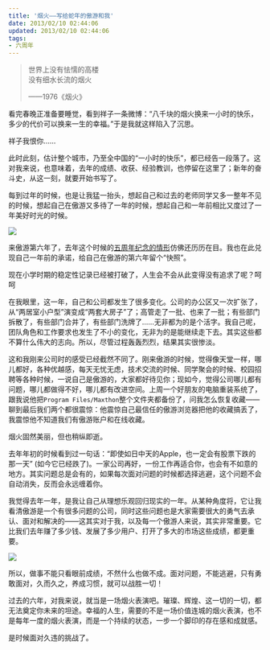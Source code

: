 ```yaml
---
title: '烟火——写给蛇年的傲游和我'
date: 2013/02/10 02:44:06
updated: 2013/02/10 02:44:06
tags:
- 六周年
---
```


> 世界上没有怯懦的高楼<br>
> 没有细水长流的烟火
> 
> ——1976《烟火》

看完春晚正准备要睡觉，看到祥子一条微博：<q>八千块的烟火换来一小时的快乐，多少的代价可以换来一生的幸福。</q>于是我就这样陷入了沉思。

祥子我恨你……

此时此刻，估计整个城市，乃至全中国的“一小时的快乐”，都已经告一段落了。这对我来说，也意味着，去年的成绩、收获、经验教训，也停留在这里了；新年的奋斗史，从这一刻，就要开始书写了。

每到过年的时候，也是让我猛一抬头，想起自己和过去的老师同学又多一整年不见的时候，想起自己在傲游又多待了一年的时候，想起自己和一年前相比又度过了一年美好时光的时候。

![](http://ww3.sinaimg.cn/large/660d0cdfjw1e1agx3b46nj.jpg)

来傲游第六年了，去年这个时候的[五周年纪念的情形](http://bulaoge.net/topic.blg?dmn=g3g4&tid=2324366)仿佛还历历在目。我也在此兑现自己一年前的承诺，给自己在傲游的第六年留个“快照”。

现在小学时期的稳定性记录已经被打破了，人生会不会从此变得没有追求了呢？呵呵

在我眼里，这一年，自己和公司都发生了很多变化。公司的办公区又一次扩张了，从“两居室小户型”演变成“两套大房子”了；高管走了一批、也来了一批；有些部门拆散了，有些部门合并了，有些部门洗牌了……无非都为的是个活字。我自己呢，团队角色和工作要求也发生了不小的变化，无非为的是能继续走下去。其实这些都不算什么伟大的志向。所以，尽管过程轰轰烈烈，结果其实很惨淡。

这和我刚来公司时的感受已经截然不同了。刚来傲游的时候，觉得像天堂一样，哪儿都好，各种优越感，每天无忧无虑，技术交流的时候、同学聚会的时候、校园招聘等各种时候，一说自己是傲游的，大家都好待见你；现如今，觉得公司哪儿都有问题，哪儿都做得不好，哪儿都有改进空间。上周一个好朋友的电脑重装系统了，跟我说他把`Program Files/Maxthon`整个文件夹都备份了，问我怎么恢复收藏——聊到最后我们两个都很震惊：他震惊自己最信任的傲游浏览器把他的收藏搞丢了，我震惊他不知道我们有傲游账户和在线收藏。

烟火固然美丽，但也稍纵即逝。

去年年初的时候看到过一句话：“即使如日中天的Apple，也一定会有股票下跌的那一天” (如今它已经跌了)。一家公司再好，一份工作再适合你，也会有不如意的地方。其实问题总是会有的，如果每次面对问题的时候都选择逃避，这个问题不会自动消失，反而会永远缠着你。

我觉得去年一年，是我让自己从理想乐观回归现实的一年。从某种角度将，它让我看清傲游是一个有很多问题的公司，同时这些问题也是大家需要很大的勇气去承认、面对和解决的——这其实对于我，以及每一个傲游人来说，其实非常重要。它比我们去年赚了多少钱、发展了多少用户、打开了多大的市场这些成绩，都更重要。

![](http://ww4.sinaimg.cn/large/80e3e3d0jw1dyt4cxkk85j.jpg)

所以，做事不能只看眼前成绩，不然什么也做不成。面对问题，不能逃避，只有勇敢面对，久而久之，养成习惯，就可以战胜一切！

过去的六年，对我来说，就当是一场烟火表演吧。璀璨、辉煌、这一切的一切，都无法奠定你未来的坦途。幸福的人生，需要的不是一场价值连城的烟火表演，也不是每年一度的烟火表演，而是一个持续的状态，一步一个脚印的存在感和成就感。

是时候面对久违的挑战了。